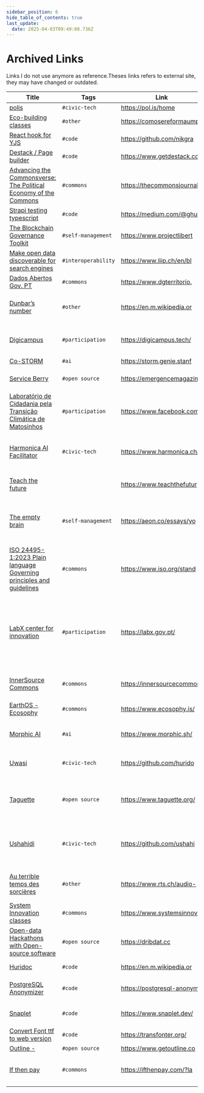 ```yaml
---
sidebar_position: 6
hide_table_of_contents: true
last_update:
  date: 2025-04-03T09:49:08.736Z
---
```


# Archived Links
Links I do not use anymore as reference.Theses links refers to external site, they may have changed or outdated.

| Title            	| Tags                 	| Link     	| Comment                     	|
|------------------	|----------------------	|----------	|-----------------------------	|
| [polis](https://pol.is/home) 	| `#civic-tech` 	| [ https://pol.is/home ](https://pol.is/home) 	|  	|
| [Eco-building classes](https://comosereformaumplaneta.wordpress.com/wp-content/uploads/2013/09/curso-de-bioconstruc3a7c3a3o.pdf) 	| `#other` 	| [ https://comosereformaumpl ](https://comosereformaumplaneta.wordpress.com/wp-content/uploads/2013/09/curso-de-bioconstruc3a7c3a3o.pdf) 	|  	|
| [React hook for YJS](https://github.com/nikgraf/react-yjs) 	| `#code` 	| [ https://github.com/nikgra ](https://github.com/nikgraf/react-yjs) 	|  	|
| [Destack / Page builder](https://www.getdestack.com/) 	| `#code` 	| [ https://www.getdestack.co ](https://www.getdestack.com/) 	|  	|
| [Advancing the Commonsverse: The Political Economy of the Commons](https://thecommonsjournal.org/collections/advancingthecommonverse) 	| `#commons` 	| [ https://thecommonsjournal ](https://thecommonsjournal.org/collections/advancingthecommonverse) 	|  	|
| [Strapi testing typescript](https://medium.com/@ghulamrasool7/strapi-typescript-and-tests-with-jest-and-supertest-121183c6895d) 	| `#code` 	| [ https://medium.com/@ghula ](https://medium.com/@ghulamrasool7/strapi-typescript-and-tests-with-jest-and-supertest-121183c6895d) 	|  	|
| [The Blockchain Governance Toolkit](https://www.projectliberty.io/news/towards-a-responsible-decentralized-ecosystem-unveiling-project-liberty-institute-and-blockchaingov-s-blockchain-governance-toolkit) 	| `#self-management` 	| [ https://www.projectlibert ](https://www.projectliberty.io/news/towards-a-responsible-decentralized-ecosystem-unveiling-project-liberty-institute-and-blockchaingov-s-blockchain-governance-toolkit) 	|  	|
| [Make open data discoverable for search engines](https://www.liip.ch/en/blog/make-open-data-discoverable-for-search-engines) 	| `#interoperability` 	| [ https://www.liip.ch/en/bl ](https://www.liip.ch/en/blog/make-open-data-discoverable-for-search-engines) 	|  	|
| [Dados Abertos Gov. PT](https://www.dgterritorio.gov.pt/Diretiva-Dados-Abertos) 	| `#commons` 	| [ https://www.dgterritorio. ](https://www.dgterritorio.gov.pt/Diretiva-Dados-Abertos) 	|  	|
| [Dunbar’s number](https://en.m.wikipedia.org/wiki/Dunbar%27s_number) 	| `#other` 	| [ https://en.m.wikipedia.or ](https://en.m.wikipedia.org/wiki/Dunbar%27s_number) 	| 150 is a magic number for community building 	|
| [Digicampus](https://digicampus.tech/) 	| `#participation` 	| [ https://digicampus.tech/ ](https://digicampus.tech/) 	| Active company in civic tec in the Neetherland 	|
| [Co-STORM](https://storm.genie.stanford.edu/) 	| `#ai` 	| [ https://storm.genie.stanf ](https://storm.genie.stanford.edu/) 	| Create articles,  	|
| [Service Berry](https://emergencemagazine.org/essay/the-serviceberry/) 	| `#open source` 	| [ https://emergencemagazine ](https://emergencemagazine.org/essay/the-serviceberry/) 	| Economy of Abundance for services 	|
| [Laboratório de Cidadania pela Transição Climática de Matosinhos](https://www.facebook.com/labclimaticomatosinhos) 	| `#participation` 	| [ https://www.facebook.com/ ](https://www.facebook.com/labclimaticomatosinhos) 	| Facebook group for participatory process in Portugal 	|
| [Harmonica AI Facilitator](https://www.harmonica.chat/) 	| `#civic-tech` 	| [ https://www.harmonica.cha ](https://www.harmonica.chat/) 	| Facilitation of participation, with a self-management biais ❤️ 	|
| [Teach the future](https://www.teachthefuture.org/teaching-tools) 	|  	| [ https://www.teachthefutur ](https://www.teachthefuture.org/teaching-tools) 	| Good example for arca27 project 	|
| [The empty brain](https://aeon.co/essays/your-brain-does-not-process-information-and-it-is-not-a-computer) 	| `#self-management` 	| [ https://aeon.co/essays/yo ](https://aeon.co/essays/your-brain-does-not-process-information-and-it-is-not-a-computer) 	| Good reminder when someone compares AI with human intelligence. 	|
| [ISO 24495-1:2023 Plain language Governing principles and guidelines](https://www.iso.org/standard/78907.html) 	| `#commons` 	| [ https://www.iso.org/stand ](https://www.iso.org/standard/78907.html) 	| Inclusions rules for administrations 	|
| [LabX center for innovation](https://labx.gov.pt/) 	| `#participation` 	| [ https://labx.gov.pt/ ](https://labx.gov.pt/) 	| Innovation center active in participatory democracy, seems strongly linked with AMA. PT gov agency for administration modernization.  	|
| [InnerSource Commons](https://innersourcecommons.org/learn/learning-path/) 	| `#commons` 	| [ https://innersourcecommon ](https://innersourcecommons.org/learn/learning-path/) 	| Inspiration for code governance. 	|
| [EarthOS - Ecosophy](https://www.ecosophy.is/) 	| `#commons` 	| [ https://www.ecosophy.is/ ](https://www.ecosophy.is/) 	| Open data around ecology 	|
| [Morphic AI](https://www.morphic.sh/) 	| `#ai` 	| [ https://www.morphic.sh/ ](https://www.morphic.sh/) 	| Open source alternative to perplexity 	|
| [Uwasi](https://github.com/huridocs/uwazi) 	| `#civic-tech` 	| [ https://github.com/hurido ](https://github.com/huridocs/uwazi) 	| Open-source mapping tools. Used to maps violences.  	|
| [Taguette](https://www.taguette.org/) 	| `#open source` 	| [ https://www.taguette.org/ ](https://www.taguette.org/) 	| Open-source quality analysis. Good to do tension maps 	|
| [Ushahidi](https://github.com/ushahidi/platform) 	| `#civic-tech` 	| [ https://github.com/ushahi ](https://github.com/ushahidi/platform) 	| PHP open source platform for gather geo data by SMS&other 	|
| [Au terrible temps des sorcières](https://www.rts.ch/audio-podcast/2022/audio/ils-tuaient-aussi-des-enfants-1-9-au-terrible-temps-des-sorcieres-25832223.html) 	| `#other` 	| [ https://www.rts.ch/audio- ](https://www.rts.ch/audio-podcast/2022/audio/ils-tuaient-aussi-des-enfants-1-9-au-terrible-temps-des-sorcieres-25832223.html) 	| Podcast on witches hunting in Switzerland. 	|
| [System Innovation classes](https://www.systemsinnovation.network/plans/309751) 	| `#commons` 	| [ https://www.systemsinnova ](https://www.systemsinnovation.network/plans/309751) 	| SI resources on System Thinking 	|
| [Open-data Hackathons with Open-source software](https://dribdat.cc) 	| `#open source` 	| [ https://dribdat.cc ](https://dribdat.cc) 	| Software to manage hackathon 	|
| [Huridoc](https://en.m.wikipedia.org/wiki/HURIDOCS) 	| `#code` 	| [ https://en.m.wikipedia.or ](https://en.m.wikipedia.org/wiki/HURIDOCS) 	| Studios that makes uwasi. 	|
| [PostgreSQL Anonymizer](https://postgresql-anonymizer.readthedocs.io/en/stable/) 	| `#code` 	| [ https://postgresql-anonym ](https://postgresql-anonymizer.readthedocs.io/en/stable/) 	| To anonymize staging DB automatically 	|
| [Snaplet](https://www.snaplet.dev/) 	| `#code` 	| [ https://www.snaplet.dev/ ](https://www.snaplet.dev/) 	| To prepare seed DB for dev 	|
| [Convert Font ttf to web version](https://transfonter.org/) 	| `#code` 	| [ https://transfonter.org/ ](https://transfonter.org/) 	| Usefull to get woff2 fonts 	|
| [Outline -](https://www.getoutline.com/) 	| `#open source` 	| [ https://www.getoutline.co ](https://www.getoutline.com/) 	| Wiki ? 	|
| [If then pay](https://ifthenpay.com/?lang=en) 	| `#commons` 	| [ https://ifthenpay.com/?la ](https://ifthenpay.com/?lang=en) 	| open source alternative to stripe in portugal 	|

